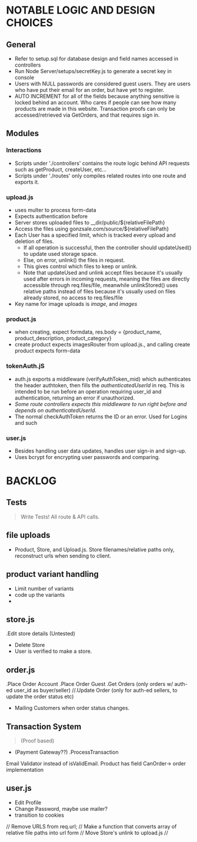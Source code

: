 # NOTABLE LOGIC AND DESIGN CHOICES
## General
- Refer to setup.sql for database design and field names accessed in controllers
- Run Node Server/setups/secretKey.js to generate a secret key in console
- Users with NULL passwords are considered guest users. They are users who have put their email for an order, but have yet to register.
- AUTO INCREMENT for all of the fields because anything sensitive is locked behind an account. Who cares if people can see how many products are made in this website. Transaction proofs can only be accessed/retrieved via GetOrders, and that requires sign in.

## Modules
### Interactions
- Scripts under './controllers' contains the route logic behind API requests such as getProduct, createUser, etc... 
- Scripts under './routes' only compiles related routes into one route and exports it.
### upload.js
- uses multer to process form-data
- Expects authentication before 
- Server stores uploaded files to __dir/public/${relativeFilePath}
- Access the files using gonzsale.com/source/${relativeFilePath}
- Each User has a specified limit, which is tracked every upload and deletion of files. 
    - If all operation is successful, then the controller should updateUsed() to update used storage space. 
    - Else, on error, unlink() the files in request.
    - This gives control which files to keep or unlink.
    - Note that updateUsed and unlink accept files because it's usually used after errors in incoming requests, meaning the files are directly accessible through req.files/file, meanwhile unlinkStored() uses relative paths instead of files because it's usually used on files already stored, no access to req.files/file  
- Key name for image uploads is _image_, and _images_
### product.js
- when creating, expect formdata, res.body = {product_name, product_description, product_category}
- create product expects imagesRouter from upload.js., and calling create product expects form-data
### tokenAuth.jS
- auth.js exports a middleware (verifyAuthToken_mid) which authenticates the header authtoken, then fills the *authenticatedUserId* in req. This is intended to be run before an operation requiring user_id and authentication, returning an error if unauthorized.
- *Some route controllers expects this middleware to run right before and depends on authenticatedUserId.*
- The normal checkAuthToken returns the ID or an error. Used for Logins and such
### user.js
- Besides handling user data updates, handles user sign-in and sign-up.
- Uses bcrypt for encrypting user passwords and comparing.




# BACKLOG
## Tests
> Write Tests! All route & API calls. 

## file uploads
- Product, Store, and Upload.js. Store filenames/relative paths only, reconstruct urls when sending to client.

## product variant handling
- Limit number of variants
- code up the variants
- 

## store.js
.Edit store details (Untested)
- Delete Store
- User is verified to make a store. 

## order.js
.Place Order Account
.Place Order Guest
.Get Orders (only orders w/ auth-ed user_id as buyer/seller)
//.Update Order (only for auth-ed sellers, to update the order status etc)
- Mailing Customers when order status changes.

## Transaction System
> (Proof based)
- (Payment Gateway??)
.ProcessTransaction

Email Validator instead of isValidEmail. 
Product has field CanOrder-> order implementation

## user.js
- Edit Profile
- Change Password, maybe use mailer?
- transition to cookies






// Remove URLS from req.url;
// Make a function that converts array of relative file paths into url form
// Move Store's unlink to upload.js
// 